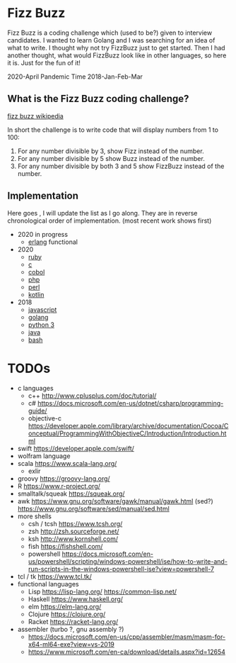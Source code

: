 # Fizz Buzz

Fizz Buzz is a coding challenge which (used to be?) given to
interview candidates.   I wanted to learn Golang and I was searching
for an idea of what to write.  I thought why not try FizzBuzz just to get started.
Then I had another thought, what would FizzBuzz look like in
other languages, so here it is.   Just for the fun of it! 

2020-April Pandemic Time
2018-Jan-Feb-Mar

## What is the Fizz Buzz coding challenge?
[fizz buzz wikipedia](https://en.wikipedia.org/wiki/Fizz_buzz)

In short the challenge is to write code that will display numbers from 1 to 100:   
1. For any number divisible by 3, show Fizz instead of the number.  
2. For any number divisible by 5 show Buzz instead of the number.   
3. For any number divisible by both 3 and 5 show FizzBuzz instead of the number.

## Implementation
Here goes , I will update the list as I go along.  They are in reverse chronological order of implementation.  (most recent work shows first)

* 2020 in progress
    - [erlang](erlang) functional
* 2020
    - [ruby](ruby)  
    - [c](c)  
    - [cobol](cobol)  
    - [php](php)  
    - [perl](perl) 
    - [kotlin](kotlin) 
* 2018
    - [javascript](javascript)  
    - [golang](golang)  
    - [python 3](python) 
    - [java](java)   
    - [bash](bash)  
# TODOs
* c languages 
    - c++   http://www.cplusplus.com/doc/tutorial/
    - c#  https://docs.microsoft.com/en-us/dotnet/csharp/programming-guide/
    - objective-c https://developer.apple.com/library/archive/documentation/Cocoa/Conceptual/ProgrammingWithObjectiveC/Introduction/Introduction.html 
* swift https://developer.apple.com/swift/
* wolfram language
* scala https://www.scala-lang.org/
    - exlir
* groovy https://groovy-lang.org/
* R https://www.r-project.org/
* smalltalk/squeak https://squeak.org/
* awk https://www.gnu.org/software/gawk/manual/gawk.html  (sed?)  https://www.gnu.org/software/sed/manual/sed.html
* more shells
    - csh / tcsh  https://www.tcsh.org/
    - zsh http://zsh.sourceforge.net/
    - ksh http://www.kornshell.com/
    - fish https://fishshell.com/
    - powershell https://docs.microsoft.com/en-us/powershell/scripting/windows-powershell/ise/how-to-write-and-run-scripts-in-the-windows-powershell-ise?view=powershell-7 
* tcl / tk  https://www.tcl.tk/
* functional languages
    - Lisp  https://lisp-lang.org/  https://common-lisp.net/
    - Haskell https://www.haskell.org/
    - elm https://elm-lang.org/
    - Clojure https://clojure.org/
    - Racket https://racket-lang.org/ 
* assembler (turbo ?, gnu assembly ?) 
    - https://docs.microsoft.com/en-us/cpp/assembler/masm/masm-for-x64-ml64-exe?view=vs-2019
    - https://www.microsoft.com/en-ca/download/details.aspx?id=12654 
